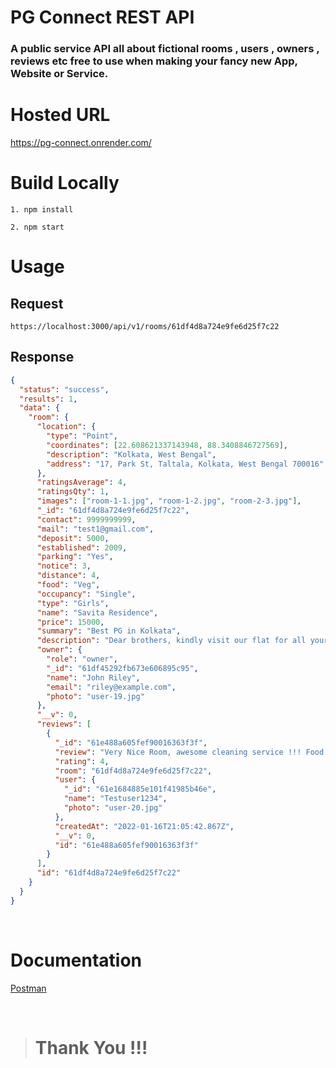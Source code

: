 # PG Connect REST API

### A public service API all about fictional rooms , users , owners , reviews etc free to use when making your fancy new App, Website or Service.

# Hosted URL
https://pg-connect.onrender.com/

# Build Locally

```
1. npm install

2. npm start
```

# Usage

## Request

```
https://localhost:3000/api/v1/rooms/61df4d8a724e9fe6d25f7c22
```

## Response

```json
{
  "status": "success",
  "results": 1,
  "data": {
    "room": {
      "location": {
        "type": "Point",
        "coordinates": [22.608621337143948, 88.3408846727569],
        "description": "Kolkata, West Bengal",
        "address": "17, Park St, Taltala, Kolkata, West Bengal 700016"
      },
      "ratingsAverage": 4,
      "ratingsQty": 1,
      "images": ["room-1-1.jpg", "room-1-2.jpg", "room-2-3.jpg"],
      "_id": "61df4d8a724e9fe6d25f7c22",
      "contact": 9999999999,
      "mail": "test1@gmail.com",
      "deposit": 5000,
      "established": 2009,
      "parking": "Yes",
      "notice": 3,
      "distance": 4,
      "food": "Veg",
      "occupancy": "Single",
      "type": "Girls",
      "name": "Savita Residence",
      "price": 15000,
      "summary": "Best PG in Kolkata",
      "description": "Dear brothers, kindly visit our flat for all your accommodation or short-term rental needs. This is a new flat with a single-room attached washroom and balcony. Each room has its separate entrance. Fully furnished and all along with marble flooring. Within 15 minutes from Jadavpur police station or Ruby crossing or Acropolis Mall, by auto or bus. Ideal for executives, students, visitors who want to stay in a clean and safe neighborhood. Waiting for your positive response.",
      "owner": {
        "role": "owner",
        "_id": "61df45292fb673e606895c95",
        "name": "John Riley",
        "email": "riley@example.com",
        "photo": "user-19.jpg"
      },
      "__v": 0,
      "reviews": [
        {
          "_id": "61e488a605fef90016363f3f",
          "review": "Very Nice Room, awesome cleaning service !!! Food service could have been better",
          "rating": 4,
          "room": "61df4d8a724e9fe6d25f7c22",
          "user": {
            "_id": "61e1684885e101f41985b46e",
            "name": "Testuser1234",
            "photo": "user-20.jpg"
          },
          "createdAt": "2022-01-16T21:05:42.867Z",
          "__v": 0,
          "id": "61e488a605fef90016363f3f"
        }
      ],
      "id": "61df4d8a724e9fe6d25f7c22"
    }
  }
}
```

</br>

# Documentation

[Postman](https://documenter.getpostman.com/view/14524684/UVXjKGQw)

</br>

> # Thank You !!!
